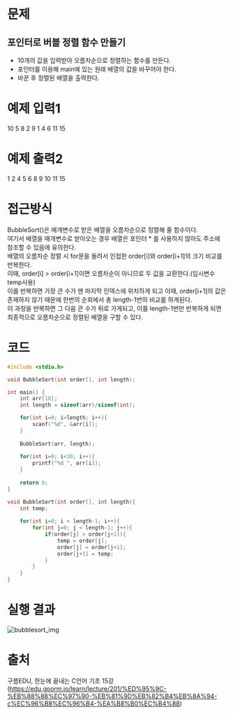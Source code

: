 # 문제
## 포인터로 버블 정렬 함수 만들기
* 10개의 값을 입력받아 오름차순으로 정렬하는 함수를 만든다.
* 포인터를 이용해 main에 있는 원래 배열의 값을 바꾸어야 한다.
* 바꾼 후 정렬된 배열을 출력한다.

# 예제 입력1
10 5 8 2 9 1 4 6 11 15

# 예제 출력2
1 2 4 5 6 8 9 10 11 15 

# 접근방식
BubbleSort()은 매개변수로 받은 배열을 오름차순으로 정렬해 줄 함수이다.  
여기서 배열을 매개변수로 받아오는 경우 배열은 포인터 * 를 사용하지 않아도 주소에 참조할 수 있음에 유의한다.    
배열의 오름차순 정렬 시 for문을 돌려서 인접한 order[i]와 order[i+1]의 크기 비교를 반복한다.  
이때, order[i] > order[i+1]이면 오름차순이 아니므로 두 값을 교환한다.(임시변수 temp사용)  
이를 반복하면 가장 큰 수가 맨 마지막 인덱스에 위치하게 되고 이때, order[i+1]의 값은 존재하지 않기 때문에 한번의 순회에서 총 length-1번의 비교를 하게된다.  
이 과정을 반복하면 그 다음 큰 수가 뒤로 가게되고, 이를 length-1번만 반복하게 되면 최종적으로 오름차순으로 정렬된 배열을 구할 수 있다.  

# 코드
```c
#include <stdio.h>

void BubbleSort(int order[], int length);

int main() {
	int arr[10];
	int length = sizeof(arr)/sizeof(int);

	for(int i=0; i<length; i++){
		scanf("%d", &arr[i]);
	}
	
	BubbleSort(arr, length);
	
	for(int i=0; i<10; i++){
		printf("%d ", arr[i]);
	}
	
	return 0;
}

void BubbleSort(int order[], int length){
	int temp;
	
	for(int i=0; i < length-1; i++){
		for(int j=0; j < length-1; j++){
			if(order[j] > order[j+1]){
				temp = order[j];
				order[j] = order[j+1];
				order[j+1] = temp;
			}
		}
	}
}
```

# 실행 결과
![bubblesort_img](https://github.com/jdaun/TIL/blob/master/C/c_ex/image/c_bubblesort_Ex.PNG)

# 출처
구름EDU, 한눈에 끝내는 C언어 기초 15강(https://edu.goorm.io/learn/lecture/201/%ED%95%9C-%EB%88%88%EC%97%90-%EB%81%9D%EB%82%B4%EB%8A%94-c%EC%96%B8%EC%96%B4-%EA%B8%B0%EC%B4%88)
